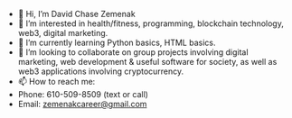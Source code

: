 - 👋 Hi, I’m David Chase Zemenak
- 👀 I’m interested in health/fitness, programming, blockchain technology, web3, digital marketing.
- 🌱 I’m currently learning Python basics, HTML basics.
- 💞️ I’m looking to collaborate on group projects involving digital marketing, web development & useful software for society, as well as web3 applications involving cryptocurrency.
- 📫 How to reach me:
- Phone: 610-509-8509 (text or call)
- Email: zemenakcareer@gmail.com

<!---
ChaseZemenak/ChaseZemenak is a ✨ special ✨ repository because its `README.md` (this file) appears on your GitHub profile.
You can click the Preview link to take a look at your changes.
--->

